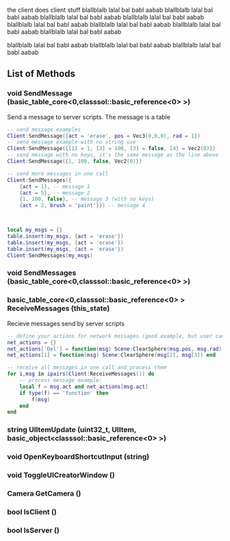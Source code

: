 
the client does client stuff blallblalb lalal bal babl aabab
blallblalb lalal bal babl aabab blallblalb lalal bal babl aabab blallblalb lalal bal babl aabab blallblalb lalal bal babl aabab blallblalb lalal bal babl aabab blallblalb lalal bal babl aabab blallblalb lalal bal babl aabab

blallblalb lalal bal babl aabab blallblalb lalal bal babl aabab blallblalb lalal bal babl aabab

## List of Methods

### void SendMessage (basic_table_core<0,classsol::basic_reference<0> >)
Send a message to server scripts. The message is a table

```lua
-- send message examples
Client:SendMessage({act = 'erase', pos = Vec3(0,0,0), rad = 1})
-- send message example with no string use
Client:SendMessage({[1] = 1, [2] = 100, [3] = false, [4] = Vec2(0)})
-- send message with no keys, it's the same message as the line above
Client:SendMessage({1, 100, false, Vec2(0)})

-- send more messages in one call
Client:SendMessages({	
    {act = 1}, -- message 1
    {act = 5}, -- message 2
    {1, 100, false}, -- message 3 (with no keys)
    {act = 2, brush = 'paint'}}) -- message 4



local my_msgs = {}
table.insert(my_msgs, {act = 'erase'})
table.insert(my_msgs, {act = 'erase'})
table.insert(my_msgs, {act = 'erase'})
Client:SendMessages(my_msgs)
```

### void SendMessages (basic_table_core<0,classsol::basic_reference<0> >)

### basic_table_core<0,classsol::basic_reference<0> > ReceiveMessages (this_state)
Recieve messages send by server scripts

```lua title="Link messages to actions and do them on recieve"
-- define your actions for network messages (good example, but user can wrok this out freely)
net_actions = {}
net_actions['Del'] = function(msg) Scene:ClearSphere(msg.pos, msg.rad) end
net_actions[1] = function(msg) Scene:ClearSphere(msg[2], msg[3]) end

-- receive all messages in one call and process them
for i,msg in ipairs(Client:ReceiveMessages()) do
    -- process message example:
    local f = msg.act and net_actions[msg.act]
    if type(f) == 'function' then
        f(msg)
    end
end
```

### string UIItemUpdate (uint32_t, UIItem, basic_object<classsol::basic_reference<0> >)

### void OpenKeyboardShortcutInput (string)

### void ToggleUICreatorWindow ()

### Camera GetCamera ()

### bool IsClient ()

### bool IsServer ()

